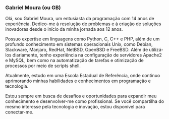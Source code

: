 ### Gabriel Moura (ou GB)

Olá, sou Gabriel Moura, um entusiasta da programação com 14 anos de experiência. Dedico-me à resolução de problemas e à criação de soluções inovadoras desde o início da minha jornada aos 12 anos.

Possuo expertise em linguagens como Python, C, C++ e PHP, além de um profundo conhecimento em sistemas operacionais Unix, como Debian, Slackware, Manjaro, RedHat, NetBSD, OpenBSD e FreeBSD. Além de utilizá-los diariamente, tenho experiência na configuração de servidores Apache2 e MySQL, bem como na automatização de tarefas e otimização de processos por meio de scripts shell.

Atualmente, estudo em uma Escola Estadual de Referência, onde continuo aprimorando minhas habilidades e conhecimentos em programação e tecnologia.

Estou sempre em busca de desafios e oportunidades para expandir meu conhecimento e desenvolver-me como profissional. Se você compartilha do mesmo interesse pela tecnologia e inovação, estou disponível para conectar-me.
